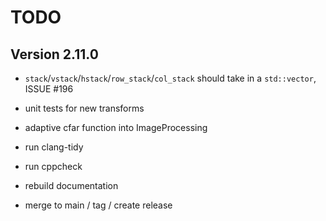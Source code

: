 # TODO

## Version 2.11.0

* `stack`/`vstack`/`hstack`/`row_stack`/`col_stack` should take in a `std::vector`, ISSUE #196
* unit tests for new transforms
* adaptive cfar function into ImageProcessing

* run clang-tidy
* run cppcheck
* rebuild documentation
* merge to main / tag / create release
